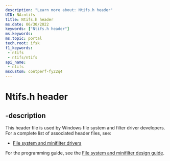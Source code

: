 ```yaml
---
description: "Learn more about: Ntifs.h header"
UID: NA:ntifs
title: Ntifs.h header
ms.date: 06/30/2022
keywords: ["Ntifs.h header"]
ms.keywords: 
ms.topic: portal
tech.root: ifsk
f1_keywords:
 - ntifs
 - ntifs/ntifs
api_name:
 - ntifs
mscustom: contperf-fy22q4
---
```


# Ntifs.h header

## -description

This header file is used by Windows file system and filter driver developers. For a complete list of associated header files, see:

- [File system and minifilter drivers](../_ifsk/index.md)

For the programming guide, see the [File system and minifilter design guide](/windows-hardware/drivers/ifs).
